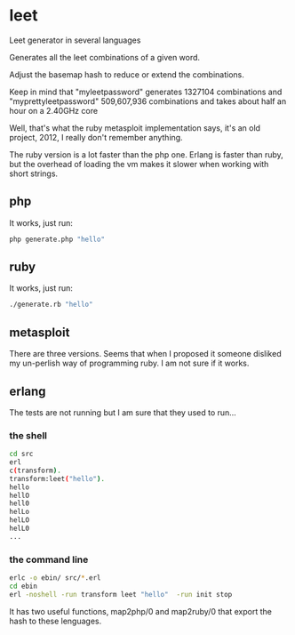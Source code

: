 # leet
Leet generator in several languages

Generates all the leet combinations of a given word.

Adjust the basemap hash to reduce or extend the combinations.

Keep in mind that "myleetpassword" generates 1327104 combinations  and "myprettyleetpassword" 509,607,936 combinations and takes about half an hour on a 2.40GHz core

Well, that's what the ruby metasploit implementation says, it's an old project, 2012, I really don't remember anything.

The ruby version is a lot faster than the php one. Erlang is faster than ruby, but the overhead of loading the vm makes it slower when working with short strings.



## php
It works, just run:
```bash
php generate.php "hello"
```
## ruby
It works, just run:
```bash
./generate.rb "hello"
```
## metasploit

There are three versions. Seems that when I proposed it someone disliked my un-perlish way of programming ruby. I am not sure if it works.


## erlang

The tests are not running but I am sure that they used to run...

### the shell
```bash
cd src
erl
c(transform).
transform:leet("hello").
hello
hellO
hell0
helLo
helLO
helL0
...
```

### the command line
```bash
erlc -o ebin/ src/*.erl
cd ebin
erl -noshell -run transform leet "hello"  -run init stop
```

It has two useful functions, map2php/0 and map2ruby/0 that export the hash to these lenguages.


